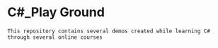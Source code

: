 # C#_Play Ground

```
This repository contains several demos created while learning C# through several online courses

```
